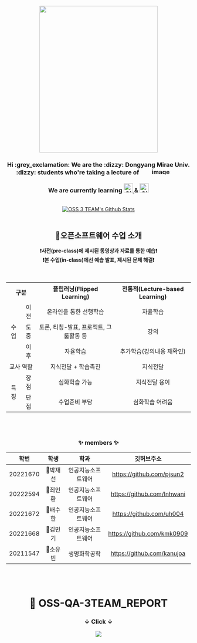 <p align="center">
<img src="https://user-images.githubusercontent.com/114343532/202859555-77552b86-23cc-4aba-8546-5332dce35743.png" height=400 width=80%>
</p>

<div align = "center">
   <h3>Hi :grey_exclamation: We are the :dizzy: Dongyang Mirae Univ. :dizzy: students who're taking a lecture of
        <a href = "http://www.dmu.ac.kr/sites/dmu_23259/index.do">
            <img src="https://user-images.githubusercontent.com/99963066/202725653-69f8322b-ab8c-4485-b4f8-d4fba5dbcd5a.png" alt="image"width="110" height="17">
        </a>
        </br></br>
        We are currently learning  
        <a href = "https://git-scm.com/">
            <img src="https://img.shields.io/badge/Github-181717?style=flat-square&amp;logo=Github&amp;logoColor=white" height="25" alt="Github">
        </a>
        &
        <a href = "https://github.com">
            <img src="https://img.shields.io/badge/Git-F05032?style=flat-square&amp;logo=Git&amp;logoColor=white" height="25" alt="Git">
        </a>
   </h3>
</div>
</br>

<div align = "center">
    <a href="https://github.com/OSS3TEAM">
        <img src="https://github-readme-stats.vercel.app/api?username=OSS3TEAM&amp;theme=default&amp;show_icons=true" alt="OSS 3 TEAM's Github Stats">
    </a>
</div>
<br/>

<div align="center">

## 📝오픈소프트웨어 수업 소개

**❗사전(pre-class)에 제시된 동영상과 자료를 통한 예습❗**<br>
**❗본 수업(in-class)에선 예습 발표, 제시된 문제 해결❗**

<br>
<table align="center">
  <tr align="center">
    <th colspan="2">구분</th>
    <th>플립러닝(Flipped Learning)</th>
    <th>전통적(Lecture-based Learning)</th>
  </tr>
  <tr align="center">
    <td rowspan="3">수업</td>
    <td>이전</td>
    <td>온라인을 통한 선행학습</td>
     <td>자율학습</td>
  </tr>
  <tr align="center">
    <td>도중</td>
    <td>토론, 티칭-발표, 프로젝트, 그룹활동 등</td>
    <td>강의</td>
  </tr>
  <tr align="center">
    <td>이후</td>
    <td>자율학습</td>
    <td>추가학습(강의내용 재확인)</td>
  </tr>
   <tr align="center">
    <td colspan="2">교사 역할</td>
    <td>지식전달 + 학습촉진</td>
    <td>지식전달</td>
  </tr>
   <tr align="center">
    <td rowspan="2">특징</td>
    <td>장점</td>
    <td>심화학습 가능</td>
    <td>지식전달 용이</td>
  </tr>
  <tr align="center">
    <td>단점</td>
    <td>수업준비 부담</td>
    <td>심화학습 어려움</td>
  </tr>
</table>

</div>

<br><br>

<div align = "center">

### :sparkles: members :sparkles:
 
</div>



<div align = "center">

|학번|학생|학과|깃허브주소|
|:------:|:-:|:---:|:---:|
|20221670|👨박재선|인공지능소프트웨어|https://github.com/pjsun2|
|20222594|👨최인환|인공지능소프트웨어|https://github.com/Inhwani|
|20221672|👨배수한|인공지능소프트웨어|https://github.com/uh004|
|20221668|👨김민기|인공지능소프트웨어|https://github.com/kmk0909|
|20211547|👩소유빈|생명화학공학|https://github.com/kanujoa|          

 </br></br> 
  
# 📑 OSS-QA-3TEAM_REPORT <h3> ↓ Click ↓ </h3>
 
 <a href="https://github.com/OSS3TEAM/DMU_OSS.git"><img src="https://user-images.githubusercontent.com/114343532/202118021-970dbc76-63ec-4fed-a911-74220045ce79.png"/></a>

<!--

![European Union Timeline](https://user-images.githubusercontent.com/114343532/202118021-970dbc76-63ec-4fed-a911-74220045ce79.png)


<div align = "Left">  
  
 
  
### [OSS_오픈소스소프트웨어_보고서](https://github.com/OSS3TEAM/DMU_OSS.git)
  
  
</div>


[![Ashutosh's github activity graph](https://activity-graph.herokuapp.com/graph?username=OSS3TEAM&hide_border=true&radius=10&bg_color=FFFFFF&area=true)](https://github.com/ashutosh00710/github-readme-activity-graph)

[![GitHub Streak](https://github-readme-streak-stats.herokuapp.com/?user=oss3team)](https://git.io/streak-stats)

![](https://github-profile-summary-cards.vercel.app/api/cards/profile-details?username=oss3team)

### Hi there 👋
**OSS3TEAM/OSS3TEAM** is a ✨ _special_ ✨ repository because its `README.md` (this file) appears on your GitHub profile.

Here are some ideas to get you started:

- 🔭 I’m currently working on ...
- 🌱 I’m currently learning ...
- 👯 I’m looking to collaborate on ...
- 🤔 I’m looking for help with ...
- 💬 Ask me about ...
- 📫 How to reach me: ...
- 😄 Pronouns: ...
- ⚡ Fun fact: ...
-->
